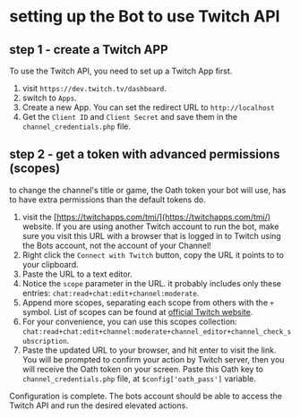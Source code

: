 # setting up the Bot to use Twitch API

## step 1 - create a Twitch APP

To use the Twitch API, you need to set up a Twitch App first. 

1. visit `https://dev.twitch.tv/dashboard`.
2. switch to `Apps`.
3. Create a new App. You can set the redirect URL to `http://localhost`
4. Get the `Client ID` and `Client Secret` and save them in the `channel_credentials.php` file.


## step 2 - get a token with advanced permissions (scopes)

to change the channel's title or game, the Oath token your bot will use, has to have extra permissions than the default tokens do.

1. visit the [https://twitchapps.com/tmi/](https://twitchapps.com/tmi/) website. If you are using another Twitch account to run the bot, make sure you visit this URL with a browser that is logged in to Twitch using the Bots account, not the account of your Channel!
2. Right click the `Connect with Twitch` button, copy the URL it points to to your clipboard.
3. Paste the URL to a text editor. 
4. Notice the `scope` parameter in the URL. it probably includes only these entries: `chat:read+chat:edit+channel:moderate`.
5. Append more scopes, separating each scope from others with the `+` symbol. List of scopes can be found at [official Twitch website](https://dev.twitch.tv/docs/authentication/#scopes).
6. For your convenience, you can use this scopes collection: `chat:read+chat:edit+channel:moderate+channel_editor+channel_check_subscription`.
7. Paste the updated URL to your browser, and hit enter to visit the link. You will be prompted to confirm your action by Twitch server, then you will receive the Oath token on your screen. Paste this Oath key to `channel_credentials.php` file, at `$config['oath_pass']` variable.

Configuration is complete. The bots account should be able to access the Twitch API and run the desired elevated actions.
